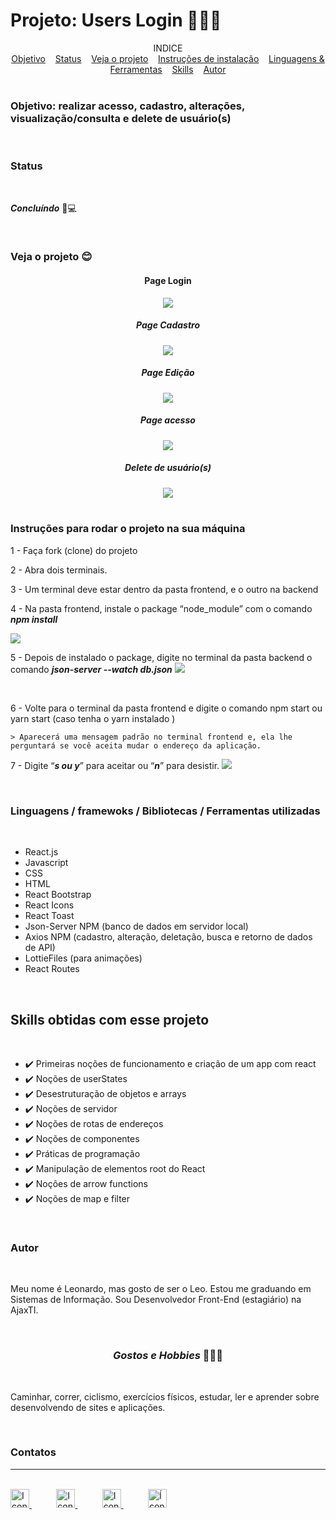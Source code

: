 <h1>Projeto: Users Login 🙍‍♂️📱</h1>

<div align=center>
INDICE
</div>
 
<div align=center>
    <a href="#objetivo" align=center>Objetivo</a>&nbsp;&nbsp;&nbsp;
    <a href="#status" align=center>Status</a>&nbsp;&nbsp;&nbsp;
    <a href="#veja" align=center>Veja o projeto</a>&nbsp;&nbsp;&nbsp; 
    <a href="#instrucoes" align=center>Instruções de instalação</a>&nbsp;&nbsp;&nbsp;
    <a href="#recursos" align=center>Linguagens & Ferramentas</a>&nbsp;&nbsp;&nbsp;
    <a href="#skills" align=center>Skills</a>&nbsp;&nbsp;&nbsp;
    <a href="#autor" align=center>Autor</a> 
</div>

<br>

<h3 id="objetivo">Objetivo: realizar acesso, cadastro, alterações, visualização/consulta e delete de usuário(s)</h3>

<br>

<h3 id="status">Status</h3><br>

***Concluíndo*** 🚀💻

<br>

<h3 id="veja">Veja o projeto 😊</h3>
<div align=center>
    <h4> Page Login </h4>
    <img src="project-assets/login.gif">
    <br>
    <h5> Page Cadastro </h5>
    <img src="project-assets/cadastro.gif">
    <br>
    <h5> Page Edição </h5>
    <img src="project-assets/edicao.gif">
    <br>
    <h5> Page acesso </h5>
    <img src="project-assets/acesso.gif">
    <h5> Delete de usuário(s)</h5>
    <img src="project-assets/delete.gif">
</div>

<br>


<h3 id="instrucoes">Instruções para rodar o projeto na sua máquina</h3>

1 - Faça fork (clone) do projeto

2 - Abra dois terminais.

3 - Um terminal deve estar dentro da pasta frontend, e o outro na backend

4 - Na pasta frontend, instale o package “node_module” com o comando ***npm install***

<img src="project-assets/npm-install.png">

<br>

5 - Depois de instalado o package, digite no terminal da pasta backend o comando ***json-server --watch db.json***
<img src="project-assets/json-server.png">

<br>

6 - Volte para o terminal da pasta frontend e digite o comando npm start ou yarn start (caso tenha o yarn instalado )

    > Aparecerá uma mensagem padrão no terminal frontend e, ela lhe perguntará se você aceita mudar o endereço da aplicação. 

7 - Digite “***s ou y***” para aceitar ou “***n***” para desistir.
<img src="project-assets/mensage.png">


<br>

<h3 id="recursos">Linguagens / framewoks / Bibliotecas / Ferramentas utilizadas</h3>

<br>

* React.js
* Javascript
* CSS
* HTML
* React Bootstrap
* React Icons
* React Toast
* Json-Server NPM (banco de dados em servidor local)
* Axios NPM (cadastro, alteração, deletação, busca e retorno de dados de API)
* LottieFiles (para animações)
* React Routes

<br>

<h2 id="skills">Skills obtidas com esse projeto</h2>

<br>

* ✔️ Primeiras noções de funcionamento e criação de um app com react
* ✔️ Noções de userStates
* ✔️ Desestruturação de objetos e arrays
* ✔️ Noções de servidor
* ✔️ Noções de rotas de endereços
* ✔️ Noções de componentes
* ✔️ Práticas de programação
* ✔️ Manipulação de elementos root do React
* ✔️ Noções de arrow functions 
* ✔️ Noções de map e filter

<br>

<h3 id="autor">Autor</h3><br>

<p> Meu nome é Leonardo, mas gosto de ser o Leo. Estou me graduando em Sistemas de Informação. Sou Desenvolvedor Front-End (estagiário) na AjaxTI.</p><br>

<h3 align=center><i>Gostos e Hobbies </i>📖🙋‍♂️</h3><br> 

Caminhar, correr, ciclismo, exercícios físicos, estudar, ler e aprender sobre desenvolvendo de sites e aplicações.</p><br>

<div>
    <h3><strong>Contatos</strong></h3><hr><br>    
    <a href="https://api.whatsapp.com/send?l=pt-BR&phone=5585988511269&text=Prazer%2C%20sou%20Leonardo%20Ara%C3%BAjo%2C%20mas%20gosto%20de%20ser%20chamado%20por%20Leo.%0ASou%20universit%C3%A1rio%20de%20Sistemas%20de%20Informa%C3%A7%C3%A3o%2C%0A%0AComo%20posso%20ajudar%3F">
        <img  src="https://i.imgur.com/YyLyMPi.png" height="30em" title="Icone do Whatssap">
    </a>
    &nbsp;&nbsp;&nbsp;&nbsp;&nbsp;&nbsp;&nbsp;&nbsp;&nbsp;
     <a href="mailto:araujoleonardo310@gmail.com">
        <img src="https://i.imgur.com/tLI3d6L.png" height="30em" title="Icone do Gmail">
    </a>
    &nbsp;&nbsp;&nbsp;&nbsp;&nbsp;&nbsp;&nbsp;&nbsp;&nbsp;
    <a href="https://github.com/araujoleonardo310">
        <img  src="https://i.imgur.com/LpVinhs.png" height="30em" title="Icon do GitHub">
    </a>   
    &nbsp;&nbsp;&nbsp;&nbsp;&nbsp;&nbsp;&nbsp;&nbsp;&nbsp;
    <a href="https://www.linkedin.com/in/leonardoaraujo310/">
        <img src="https://i.imgur.com/HlqBmV8.png" height="30em" title="Ícone do LinkedIn">
    </a>
</div>














